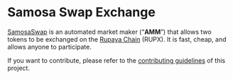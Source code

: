 #  Samosa Swap Exchange

[SamosaSwap](https://samosaswap.rupx.io/) is an automated market maker (“**AMM**”) that allows two tokens to be exchanged on the [Rupaya Chain](https://www.rupx.io) (RUPX). It is fast, cheap, and allows anyone to participate.

If you want to contribute, please refer to the [contributing guidelines](./CONTRIBUTING.md) of this project.
